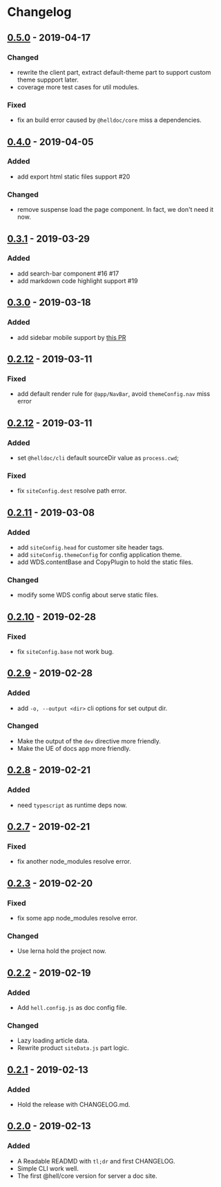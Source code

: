 # Changelog

## [0.5.0](https://github.com/fimars/hell/releases/tag/v0.5.0) - 2019-04-17

### Changed

- rewrite the client part, extract default-theme part to support custom theme suppport later.
- coverage more test cases for util modules.

### Fixed

- fix an build error caused by `@helldoc/core` miss a dependencies.

## [0.4.0](https://github.com/fimars/hell/releases/tag/v0.4.0) - 2019-04-05

### Added

- add export html static files support #20

### Changed

- remove suspense load the page component. In fact, we don't need it now.

## [0.3.1](https://github.com/fimars/hell/releases/tag/v0.3.1) - 2019-03-29

### Added

- add search-bar component #16 #17
- add markdown code highlight support #19

## [0.3.0](https://github.com/fimars/hell/releases/tag/v0.3.0) - 2019-03-18

### Added

- add sidebar mobile support by [this PR](https://github.com/fimars/Hell/pull/14)

## [0.2.12](https://github.com/fimars/hell/releases/tag/v0.2.12) - 2019-03-11

### Fixed

- add default render rule for `@app/NavBar`, avoid `themeConfig.nav` miss error

## [0.2.12](https://github.com/fimars/hell/releases/tag/v0.2.12) - 2019-03-11

### Added

- set `@helldoc/cli` default sourceDir value as `process.cwd`;

### Fixed

- fix `siteConfig.dest` resolve path error.

## [0.2.11](https://github.com/fimars/hell/releases/tag/v0.2.11) - 2019-03-08

### Added

- add `siteConfig.head` for customer site header tags.
- add `siteConfig.themeConfig` for config application theme.
- add WDS.contentBase and CopyPlugin to hold the static files.

### Changed

- modify some WDS config about serve static files.

## [0.2.10](https://github.com/fimars/hell/releases/tag/v0.2.10) - 2019-02-28

### Fixed

- fix `siteConfig.base` not work bug.

## [0.2.9](https://github.com/fimars/hell/releases/tag/v0.2.9) - 2019-02-28

### Added

- add `-o, --output <dir>` cli options for set output dir.

### Changed

- Make the output of the `dev` directive more friendly.
- Make the UE of docs app more friendly.

## [0.2.8](https://github.com/fimars/hell/releases/tag/v0.2.8) - 2019-02-21

### Added

- need `typescript` as runtime deps now.

## [0.2.7](https://github.com/fimars/hell/releases/tag/v0.2.7) - 2019-02-21

### Fixed

- fix another node_modules resolve error.

## [0.2.3](https://github.com/fimars/hell/releases/tag/v0.2.3) - 2019-02-20

### Fixed

- fix some app node_modules resolve error.

### Changed

- Use lerna hold the project now.

## [0.2.2](https://github.com/fimars/hell/releases/tag/v0.2.2) - 2019-02-19

### Added

- Add `hell.config.js` as doc config file.

### Changed

- Lazy loading article data.
- Rewrite product `siteData.js` part logic.

## [0.2.1](https://github.com/fimars/hell/releases/tag/v0.2.1) - 2019-02-13

### Added

- Hold the release with CHANGELOG.md.

## [0.2.0](https://github.com/fimars/hell/releases/tag/v0.2.0) - 2019-02-13

### Added

- A Readable READMD with `tl;dr` and first CHANGELOG.
- Simple CLI work well.
- The first @hell/core version for server a doc site.
